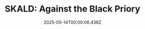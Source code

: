 ---
title: "SKALD: Against the Black Priory"
id: 1069160
date: 2025-05-14T00:00:06.438Z
link: games/steam/recent/skald-against-the-black-priory
image: http://media.steampowered.com/steamcommunity/public/images/apps/1069160/1f66c5c2494a06fc5ba643e70fde390868ce9636.jpg
playtime_2weeks: 2
playtime_forever: 753
playtime_windows_forever: 0
playtime_mac_forever: 0
playtime_linux_forever: 753
playtime_deck_forever: 753
---